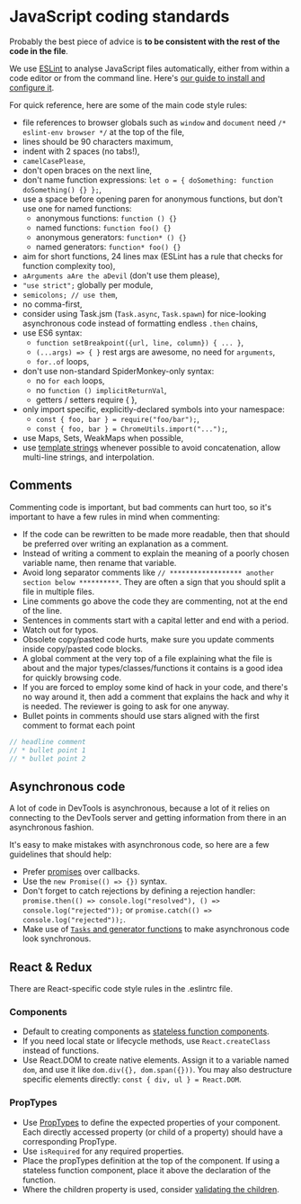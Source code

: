 # JavaScript coding standards

Probably the best piece of advice is **to be consistent with the rest of the code in the file**.

We use [ESLint](http://eslint.org/) to analyse JavaScript files automatically, either from within a code editor or from the command line. Here's [our guide to install and configure it](./eslint.md).

For quick reference, here are some of the main code style rules:

* file references to browser globals such as `window` and `document` need `/* eslint-env browser */` at the top of the file,
* lines should be 90 characters maximum,
* indent with 2 spaces (no tabs!),
* `camelCasePlease`,
* don't open braces on the next line,
* don't name function expressions: `let o = { doSomething: function doSomething() {} };`,
* use a space before opening paren for anonymous functions, but don't use one for named functions:
  * anonymous functions: `function () {}`
  * named functions: `function foo() {}`
  * anonymous generators: `function* () {}`
  * named generators: `function* foo() {}`
* aim for short functions, 24 lines max (ESLint has a rule that checks for function complexity too),
* `aArguments aAre the aDevil` (don't use them please),
* `"use strict";` globally per module,
* `semicolons; // use them`,
* no comma-first,
* consider using Task.jsm (`Task.async`, `Task.spawn`) for nice-looking asynchronous code instead of formatting endless `.then` chains,<!--TODO: shouldn't we advise async/await now?-->
* use ES6 syntax:
  * `function setBreakpoint({url, line, column}) { ... }`,
  * `(...args) => { }` rest args are awesome, no need for `arguments`,
  * `for..of` loops,
* don't use non-standard SpiderMonkey-only syntax:
  * no `for each` loops,
  * no `function () implicitReturnVal`,
  * getters / setters require { },
* only import specific, explicitly-declared symbols into your namespace:
  * `const { foo, bar } = require("foo/bar");`,
  * `const { foo, bar } = ChromeUtils.import("...");`,
* use Maps, Sets, WeakMaps when possible,
* use [template strings](https://developer.mozilla.org/en-US/docs/Web/JavaScript/Reference/Template_literals) whenever possible to avoid concatenation, allow multi-line strings, and interpolation.


## Comments

Commenting code is important, but bad comments can hurt too, so it's important to have a few rules in mind when commenting:

* If the code can be rewritten to be made more readable, then that should be preferred over writing an explanation as a comment.
* Instead of writing a comment to explain the meaning of a poorly chosen variable name, then rename that variable.
* Avoid long separator comments like `// ****************** another section below **********`. They are often a sign that you should split a file in multiple files.
* Line comments go above the code they are commenting, not at the end of the line.
* Sentences in comments start with a capital letter and end with a period.
* Watch out for typos.
* Obsolete copy/pasted code hurts, make sure you update comments inside copy/pasted code blocks.
* A global comment at the very top of a file explaining what the file is about and the major types/classes/functions it contains is a good idea for quickly browsing code.
* If you are forced to employ some kind of hack in your code, and there's no way around it, then add a comment that explains the hack and why it is needed. The reviewer is going to ask for one anyway.
* Bullet points in comments should use stars aligned with the first comment to format each point
```javascript
// headline comment
// * bullet point 1
// * bullet point 2
```

## Asynchronous code

A lot of code in DevTools is asynchronous, because a lot of it relies on connecting to the DevTools server and getting information from there in an asynchronous fashion.

It's easy to make mistakes with asynchronous code, so here are a few guidelines that should help:

* Prefer [promises](https://developer.mozilla.org/en-US/docs/Web/JavaScript/Reference/Global_Objects/Promise) over callbacks.
* Use the `new Promise(() => {})` syntax.
* Don't forget to catch rejections by defining a rejection handler: `promise.then(() => console.log("resolved"), () => console.log("rejected"));` or `promise.catch(() => console.log("rejected"));`.
* Make use of [`Tasks` and generator functions](https://developer.mozilla.org/en-US/docs/Mozilla/JavaScript_code_modules/Task.jsm) to make asynchronous code look synchronous. <!--TODO async/await as in the TODO above?-->

## React & Redux

There are React-specific code style rules in the .eslintrc file.

### Components

* Default to creating components as [stateless function components](https://facebook.github.io/react/docs/reusable-components.html#stateless-functions). 
* If you need local state or lifecycle methods, use `React.createClass` instead of functions.
* Use React.DOM to create native elements. Assign it to a variable named `dom`, and use it like `dom.div({}, dom.span({}))`. You may also destructure specific elements directly: `const { div, ul } = React.DOM`.

### PropTypes

* Use [PropTypes](https://facebook.github.io/react/docs/reusable-components.html#prop-validation) to define the expected properties of your component. Each directly accessed property (or child of a property) should have a corresponding PropType.
* Use `isRequired` for any required properties.
* Place the propTypes definition at the top of the component. If using a stateless function component, place it above the declaration of the function.
* Where the children property is used, consider [validating the children](http://www.mattzabriskie.com/blog/react-validating-children).


